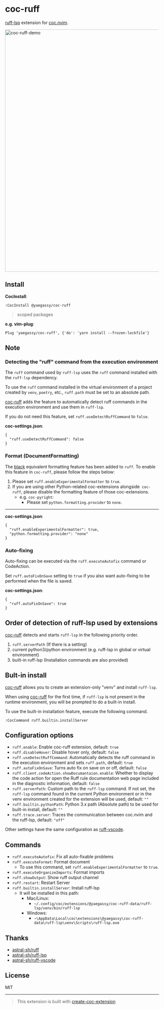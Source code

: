 # coc-ruff

[ruff-lsp](https://github.com/astral-sh/ruff-lsp) extension for [coc.nvim](https://github.com/neoclide/coc.nvim).

<img width="791" alt="coc-ruff-demo" src="https://user-images.githubusercontent.com/188642/212628682-82b1f97d-f349-427f-95a0-f53c46c9854b.png">

## Install

**CocInstall**:

```vim
:CocInstall @yaegassy/coc-ruff
```

> scoped packages

**e.g. vim-plug**:

```vim
Plug 'yaegassy/coc-ruff', {'do': 'yarn install --frozen-lockfile'}
```

## Note

### Detecting the "ruff" command from the execution environment

The `ruff` command used by `ruff-lsp` uses the `ruff` command installed with the `ruff-lsp` dependency.

To use the `ruff` command installed in the virtual environment of a project created by `venv`, `poetry`, etc., `ruff.path` must be set to an absolute path.

[coc-ruff](https://github.com/yaegassy/coc-ruff/) adds the feature to automatically detect ruff commands in the execution environment and use them in `ruff-lsp`.

If you do not need this feature, set `ruff.useDetectRuffCommand` to `false`.

**coc-settings.json**:

```jsonc
{
  "ruff.useDetectRuffCommand": false
}
```

### Format (DocumentFormatting)

The [black](https://github.com/psf/black) equivalent formatting feature has been added to `ruff`. To enable this feature in `coc-ruff`, please follow the steps below:

1. Please set `ruff.enableExperimentalFormatter` to `true`.
1. If you are using other Python-related coc-extensions alongside` coc-ruff`, please disable the formatting feature of those coc-extensions.
   - e.g. `coc-pyright`: 
     - Please set `python.formatting.provider` to `none`.

---

**coc-settings.json**:

```jsonc
{
  "ruff.enableExperimentalFormatter": true,
  "python.formatting.provider": "none"
}
```

### Auto-fixing

Auto-fixing can be executed via the `ruff.executeAutofix` command or CodeAction.

Set `ruff.autoFixOnSave` setting to `true` if you also want auto-fixing to be performed when the file is saved.

**coc-settings.json**:

```jsonc
{
  "ruff.autoFixOnSave": true
}
```

## Order of detection of ruff-lsp used by extensions

[coc-ruff](https://github.com/yaegassy/coc-ruff/) detects and starts `ruff-lsp` in the following priority order.

1. `ruff.serverPath` (If there is a setting)
1. current python3/python environment (e.g. ruff-lsp in global or virtual environment)
1. built-in ruff-lsp (Installation commands are also provided)

## Bult-in install

[coc-ruff](https://github.com/yaegassy/coc-ruff/) allows you to create an extension-only "venv" and install `ruff-lsp`.

When using [coc-ruff](https://github.com/yaegassy/coc-ruff/) for the first time, if `ruff-lsp` is not present in the runtime environment, you will be prompted to do a built-in install.

To use the built-in installation feature, execute the following command.

```vim
:CocCommand ruff.builtin.installServer
```

## Configuration options

- `ruff.enable`: Enable coc-ruff extension, default: `true`
- `ruff.disableHover`: Disable hover only, default: `false`
- `ruff.useDetectRuffCommand`: Automatically detects the ruff command in the execution environment and sets `ruff.path`, default: `true`
- `ruff.autoFixOnSave`: Turns auto fix on save on or off, default: `false`
- `ruff.client.codeAction.showDocumantaion.enable`: Whether to display the code action for open the Ruff rule documentation web page included in the diagnostic information, default: `false`
- `ruff.serverPath`: Custom path to the `ruff-lsp` command. If not set, the `ruff-lsp` command found in the current Python environment or in the venv environment created for the extension will be used, default: `""`
- `ruff.builtin.pythonPath`: Python 3.x path (Absolute path) to be used for built-in install, default: `""`
- `ruff.trace.server`: Traces the communication between coc.nvim and the ruff-lsp, default: `"off"`

Other settings have the same configuration as [ruff-vscode](https://github.com/astral-sh/ruff-vscode).

## Commands

- `ruff.executeAutofix`: Fix all auto-fixable problems
- `ruff.executeFormat`: Format document
  - To use this command, set `ruff.enableExperimentalFormatter` to `true`.
- `ruff.executeOrganizeImports`: Format imports
- `ruff.showOutput`: Show ruff output channel
- `ruff.restart`: Restart Server
- `ruff.builtin.installServer`: Install ruff-lsp
  - It will be installed in this path:
    - Mac/Linux:
      - `~/.config/coc/extensions/@yaegassy/coc-ruff-data/ruff-lsp/venv/bin/ruff-lsp`
    - Windows:
      - `~\AppData\Local\coc\extensions\@yaegassy\coc-ruff-data\ruff-lsp\venv\Scripts\ruff-lsp.exe`

## Thanks

- [astral-sh/ruff](https://github.com/astral-sh/ruff)
- [astral-sh/ruff-lsp](https://github.com/astral-sh/ruff-lsp)
- [astral-sh/ruff-vscode](https://github.com/astral-sh/ruff-vscode)

## License

MIT

---

> This extension is built with [create-coc-extension](https://github.com/fannheyward/create-coc-extension)
